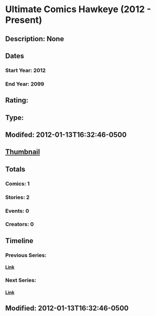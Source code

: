 # Ultimate Comics Hawkeye (2012 - Present)
## Description: None
## Dates
### Start Year: 2012
### End Year: 2099
## Rating: 
## Type: 
## Modifed: 2012-01-13T16:32:46-0500
## [Thumbnail](http://i.annihil.us/u/prod/marvel/i/mg/b/40/image_not_available.jpg)
## Totals
### Comics: 1
### Stories: 2
### Events: 0
### Creators: 0
## Timeline
### Previous Series: 
#### [Link]()
### Next Series: 
#### [Link]()
## Modified: 2012-01-13T16:32:46-0500
